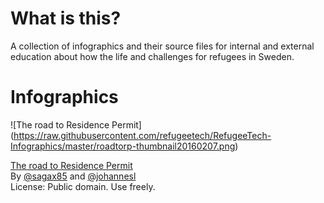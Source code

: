# What is this?

A collection of infographics and their source files for internal and external
education about how the life and challenges for refugees in Sweden.

# Infographics

![The road to Residence Permit]
(https://raw.githubusercontent.com/refugeetech/RefugeeTech-Infographics/master/roadtorp-thumbnail20160207.png)

[The road to Residence Permit](http://www.gliffy.com/go/publish/9945061)  
By [@sagax85](https://github.com/sagax85) and [@johannesl](https://github.com/@johannesl)  
License: Public domain. Use freely.

